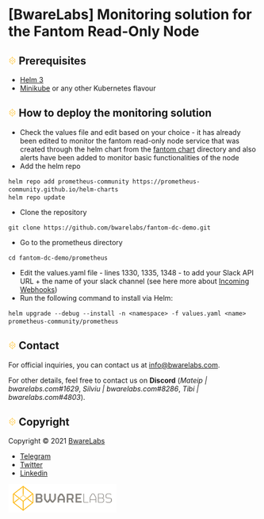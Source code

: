 # [BwareLabs] Monitoring solution for the Fantom Read-Only Node

## ![alt text](/docs/BWARE-icon.png) Prerequisites
- [Helm 3](https://helm.sh/docs/intro/install/)
- [Minikube](https://minikube.sigs.k8s.io/docs/start/) or any other Kubernetes flavour

## ![alt text](/docs/BWARE-icon.png) How to deploy the monitoring solution
- Check the values file and edit based on your choice - it has already been edited to monitor the fantom read-only node service that was created through the helm chart from the [fantom chart](/charts/fantom-node-deployment) directory and also alerts have been added to monitor basic functionalities of the node
- Add the helm repo
```
helm repo add prometheus-community https://prometheus-community.github.io/helm-charts
helm repo update
```
- Clone the repository
```
git clone https://github.com/bwarelabs/fantom-dc-demo.git
```
- Go to the prometheus directory
```
cd fantom-dc-demo/prometheus
```
- Edit the values.yaml file - lines 1330, 1335, 1348 - to add your Slack API URL + the name of your slack channel (see here more about [Incoming Webhooks](https://api.slack.com/messaging/webhooks))
- Run the following command to install via Helm:
```
helm upgrade --debug --install -n <namespace> -f values.yaml <name> prometheus-community/prometheus 
```

## ![alt text](/docs/BWARE-icon.png) Contact

For official inquiries, you can contact us at <info@bwarelabs.com>.

For other details, feel free to contact us on **Discord** (_Mateip | bwarelabs.com#1629_, _Silviu | bwarelabs.com#8286_, _Tibi | bwarelabs.com#4803_).

## ![alt text](/docs/BWARE-icon.png) Copyright

Copyright © 2021 [BwareLabs](https://bwarelabs.com/)
- [Telegram](https://t.me/BwareLabsAnnouncements)
- [Twitter](https://twitter.com/BwareLabs)
- [Linkedin](https://www.linkedin.com/company/bwarelabs)

![alt text](/docs/BWARE_yellow_gradient.png)
